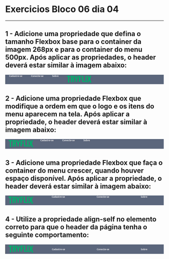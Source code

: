 # Exercicios Bloco 06 dia 04

---

## 1 - Adicione uma propriedade que defina o tamanho Flexbox base para o container da imagem 268px e para o container do menu 500px. Após aplicar as propriedades, o header deverá estar similar à imagem abaixo:

![exercicio 1](./exercicio-1.jpeg)

## 2 - Adicione uma propriedade Flexbox que modifique a ordem em que o logo e os itens do menu aparecem na tela. Após aplicar a propriedade, o header deverá estar similar à imagem abaixo:

![exercicio 1](./exercicio-2.jpeg)

## 3 - Adicione uma propriedade Flexbox que faça o container do menu crescer, quando houver espaço disponível. Após aplicar a propriedade, o header deverá estar similar à imagem abaixo:

![exercicio 1](./exercicio-3.jpeg)

## 4 - Utilize a propriedade align-self no elemento correto para que o header da página tenha o seguinte comportamento:

![exercicio 1](./exercicio-4.jpeg)
